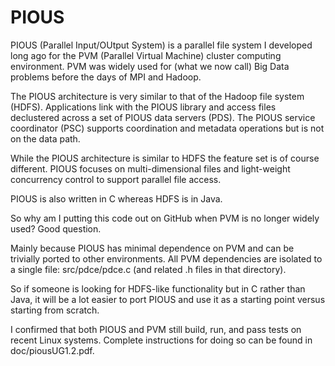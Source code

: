 PIOUS
=====

PIOUS (Parallel Input/OUtput System) is a parallel file system I
developed long ago for the PVM (Parallel Virtual Machine) cluster
computing environment.  PVM was widely used for (what we now
call) Big Data problems before the days of MPI and Hadoop.

The PIOUS architecture is very similar to that of the Hadoop file
system (HDFS).  Applications link with the PIOUS library and access
files declustered across a set of PIOUS data servers (PDS).  The PIOUS
service coordinator (PSC) supports coordination and metadata operations
but is not on the data path.

While the PIOUS architecture is similar to HDFS the feature set is
of course different.  PIOUS focuses on multi-dimensional files and
light-weight concurrency control to support parallel file access.

PIOUS is also written in C whereas HDFS is in Java.

So why am I putting this code out on GitHub when PVM is no longer
widely used?  Good question.

Mainly because PIOUS has minimal dependence on PVM and can be trivially
ported to other environments.  All PVM dependencies are isolated
to a single file: src/pdce/pdce.c (and related .h files in that directory).

So if someone is looking for HDFS-like functionality but in C rather than
Java, it will be a lot easier to port PIOUS and use it as a starting point
versus starting from scratch.

I confirmed that both PIOUS and PVM still build, run, and pass tests on
recent Linux systems.  Complete instructions for doing so can be found
in doc/piousUG1.2.pdf.
